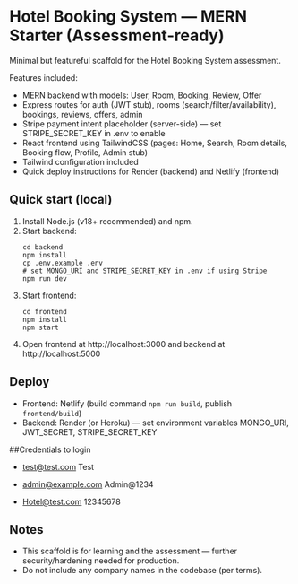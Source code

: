 # Hotel Booking System — MERN Starter (Assessment-ready)

Minimal but featureful scaffold for the Hotel Booking System assessment.

Features included:
- MERN backend with models: User, Room, Booking, Review, Offer
- Express routes for auth (JWT stub), rooms (search/filter/availability), bookings, reviews, offers, admin
- Stripe payment intent placeholder (server-side) — set STRIPE_SECRET_KEY in .env to enable
- React frontend using TailwindCSS (pages: Home, Search, Room details, Booking flow, Profile, Admin stub)
- Tailwind configuration included
- Quick deploy instructions for Render (backend) and Netlify (frontend)

## Quick start (local)
1. Install Node.js (v18+ recommended) and npm.
2. Start backend:
   ```
   cd backend
   npm install
   cp .env.example .env
   # set MONGO_URI and STRIPE_SECRET_KEY in .env if using Stripe
   npm run dev
   ```
3. Start frontend:
   ```
   cd frontend
   npm install
   npm start
   ```
4. Open frontend at http://localhost:3000 and backend at http://localhost:5000

## Deploy
- Frontend: Netlify (build command `npm run build`, publish `frontend/build`)
- Backend: Render (or Heroku) — set environment variables MONGO_URI, JWT_SECRET, STRIPE_SECRET_KEY

##Credentials to login
- test@test.com 
  Test

- admin@example.com
  Admin@1234

- Hotel@test.com
  12345678 

## Notes
- This scaffold is for learning and the assessment — further security/hardening needed for production.
- Do not include any company names in the codebase (per terms).
